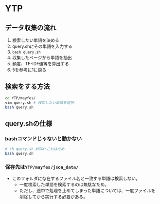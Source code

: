 # YTP
## データ収集の流れ
1. 検索したい単語を決める
2. query.shにその単語を入力する
3. ```bash query.sh```
4. 収集したページから単語を抽出
5. 頻度、TF-IDF値等を算出する　
6. 5を参考に1に戻る

## 検索をする方法
```sh
cd YTP/mayfes/
vim query.sh # 検索したい単語を選択
bash query.sh
```

## query.shの仕様
### bashコマンドじゃないと動かない
```sh
# sh query.sh #XXX:これはだめ
bash query.sh
```
### 保存先は```YTP/mayfes/json_data/```
* このフォルダに存在するファイル名と一致する単語は検索しない。
    - 一度検索した単語を検索するのは無駄なため。
    - ただし、途中で処理を止めてしまった単語については、一度ファイルを削除してから実行する必要がある。
